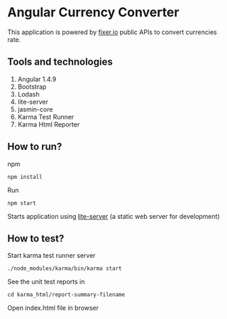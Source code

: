 Angular Currency Converter
==========================

This application is powered by [fixer.io][fixerIo] public APIs to convert currencies rate.

## Tools and technologies

1. Angular 1.4.9
2. Bootstrap
3. Lodash
4. lite-server
5. jasmin-core
6. Karma Test Runner
7. Karma Html Reporter

## How to run?

npm
```shell
npm install
```
Run
```shell
npm start
```
Starts application using [lite-server][liteServer] (a static web server for development)

## How to test?

Start karma test runner server
```shell
./node_modules/karma/bin/karma start
```
See the unit test reports in
```shell
cd karma_html/report-summary-filename
```
Open index.html file in browser

[fixerIo]: http://fixer.io/
[liteServer]: https://github.com/johnpapa/lite-server